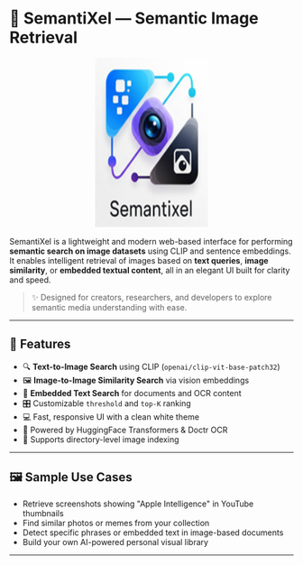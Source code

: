# 📸 SemantiXel — Semantic Image Retrieval

<p align="center">
  <img src="UI/Semantixel WebUI/assets/icon.png" alt="SemantiXel Logo" width="200px" height="300px"/>
</p>



SemantiXel is a lightweight and modern web-based interface for performing **semantic search on image datasets** using CLIP and sentence embeddings. It enables intelligent retrieval of images based on **text queries**, **image similarity**, or **embedded textual content**, all in an elegant UI built for clarity and speed.

> ✨ Designed for creators, researchers, and developers to explore semantic media understanding with ease.

---

## 🚀 Features

- 🔍 **Text-to-Image Search** using CLIP (`openai/clip-vit-base-patch32`)
- 🖼️ **Image-to-Image Similarity Search** via vision embeddings
- 📝 **Embedded Text Search** for documents and OCR content
- 🎛️ Customizable `threshold` and `top-K` ranking
- 💻 Fast, responsive UI with a clean white theme
- 🧠 Powered by HuggingFace Transformers & Doctr OCR
- 📂 Supports directory-level image indexing

---

## 🖼️ Sample Use Cases

- Retrieve screenshots showing "Apple Intelligence" in YouTube thumbnails
- Find similar photos or memes from your collection
- Detect specific phrases or embedded text in image-based documents
- Build your own AI-powered personal visual library

---


